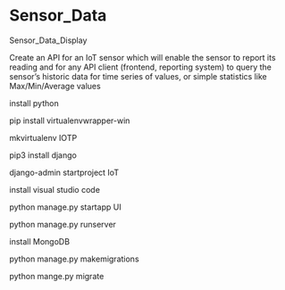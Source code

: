 # Sensor_Data
Sensor_Data_Display

Create an API for an IoT sensor which will enable the sensor to report its reading and for any API client (frontend, reporting system) to query the sensor’s historic data for time series of values, or simple statistics like Max/Min/Average values

install python

pip install virtualenvwrapper-win

mkvirtualenv IOTP

pip3 install django

django-admin startproject IoT

install visual studio code

python manage.py startapp UI

python manage.py runserver

install MongoDB

python manage.py makemigrations

python mange.py migrate
